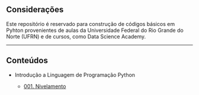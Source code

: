 ## Considerações

Este repositório é reservado para construção de códigos básicos em Pyhton provenientes de aulas da Universidade Federal do Rio Grande do Norte (UFRN) e de cursos, como Data Science Academy.



---



## Conteúdos

- Introdução a Linguagem de Programação Python

	- [001. Nivelamento](https://github.com/feliiperiicardo/oficinaPython/blob/main/001-pythonNivelamento.ipynb) 